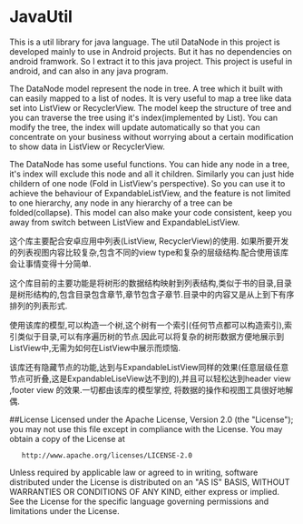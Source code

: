 # JavaUtil
This is a util library for java language.
The util DataNode in this project is developed mainly to use in Android projects. 
But it has no dependencies on android framwork. So I extract it to this java project.
This project is useful in android, and can also in any java program.

The DataNode model represent the node in tree. A tree which it built with can easily mapped to a list of nodes. It is very useful to map a tree like data set into ListView or RecyclerView.
The model keep the structure of tree and you can traverse the tree using it's index(implemented by List). You can modify the tree, the index will update automatically so that you can concentrate on your business without worrying about a certain modification to show data in ListView or RecyclerView.

The DataNode has some useful functions. You can hide any node in a tree, it's index will exclude this node and all it children. Similarly you can just hide childern of one node (Fold in ListView's perspective). So you can use it to achieve the behaviour of ExpandableListView, and the feature is not limited to one hierarchy, any node in any hierarchy of a tree can be folded(collapse).
This model can also make your code consistent, keep you away from switch between ListView and ExpandableListView.


这个库主要配合安卓应用中列表(ListView, RecyclerView)的使用. 如果所要开发的列表视图内容比较复杂,包含不同的view type和复杂的层级结构.配合使用该库会让事情变得十分简单.

这个库目前的主要功能是将树形的数据结构映射到列表结构,类似于书的目录,目录是树形结构的,包含目录包含章节,章节包含子章节.目录中的内容又是从上到下有序排列的列表形式.

使用该库的模型,可以构造一个树,这个树有一个索引(任何节点都可以构造索引),索引类似于目录,可以有序遍历树的节点.因此可以将复杂的树形数据方便地展示到ListView中,无需为如何在ListView中展示而烦恼.

该库还有隐藏节点的功能,达到与ExpandableListView同样的效果(任意层级任意节点可折叠,这是ExpandableLiseView达不到的),并且可以轻松达到header view ,footer view 的效果.一切都由该库的模型掌控, 将数据的操作和视图工具很好地解偶.

##License
   Licensed under the Apache License, Version 2.0 (the "License");
   you may not use this file except in compliance with the License.
   You may obtain a copy of the License at

       http://www.apache.org/licenses/LICENSE-2.0

   Unless required by applicable law or agreed to in writing, software
   distributed under the License is distributed on an "AS IS" BASIS,
   WITHOUT WARRANTIES OR CONDITIONS OF ANY KIND, either express or implied.
   See the License for the specific language governing permissions and
   limitations under the License.
